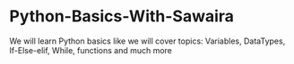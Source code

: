 # Python-Basics-With-Sawaira
We will learn Python basics like we will cover topics: Variables, DataTypes, If-Else-elif, While, functions and much more
